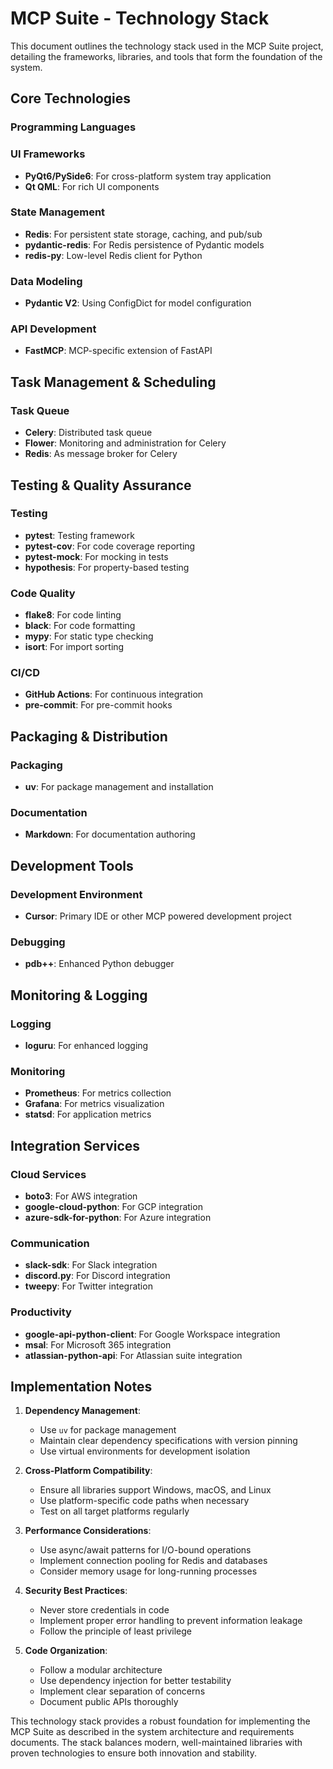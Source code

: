 # MCP Suite - Technology Stack

This document outlines the technology stack used in the MCP Suite project, detailing the frameworks, libraries, and tools that form the foundation of the system.

## Core Technologies

### Programming Languages


### UI Frameworks
- **PyQt6/PySide6**: For cross-platform system tray application
- **Qt QML**: For rich UI components

### State Management
- **Redis**: For persistent state storage, caching, and pub/sub
- **pydantic-redis**: For Redis persistence of Pydantic models
- **redis-py**: Low-level Redis client for Python

### Data Modeling
- **Pydantic V2**: Using ConfigDict for model configuration

### API Development
- **FastMCP**: MCP-specific extension of FastAPI


## Task Management & Scheduling

### Task Queue
- **Celery**: Distributed task queue
- **Flower**: Monitoring and administration for Celery
- **Redis**: As message broker for Celery




## Testing & Quality Assurance

### Testing
- **pytest**: Testing framework
- **pytest-cov**: For code coverage reporting
- **pytest-mock**: For mocking in tests
- **hypothesis**: For property-based testing

### Code Quality
- **flake8**: For code linting
- **black**: For code formatting
- **mypy**: For static type checking
- **isort**: For import sorting

### CI/CD
- **GitHub Actions**: For continuous integration
- **pre-commit**: For pre-commit hooks

## Packaging & Distribution

### Packaging
- **uv**: For package management and installation

### Documentation
- **Markdown**: For documentation authoring

## Development Tools

### Development Environment
- **Cursor**: Primary IDE or other MCP powered development project


### Debugging
- **pdb++**: Enhanced Python debugger

## Monitoring & Logging

### Logging
- **loguru**: For enhanced logging

### Monitoring
- **Prometheus**: For metrics collection
- **Grafana**: For metrics visualization
- **statsd**: For application metrics

## Integration Services

### Cloud Services
- **boto3**: For AWS integration
- **google-cloud-python**: For GCP integration
- **azure-sdk-for-python**: For Azure integration

### Communication
- **slack-sdk**: For Slack integration
- **discord.py**: For Discord integration
- **tweepy**: For Twitter integration

### Productivity
- **google-api-python-client**: For Google Workspace integration
- **msal**: For Microsoft 365 integration
- **atlassian-python-api**: For Atlassian suite integration

## Implementation Notes

1. **Dependency Management**:
   - Use `uv` for package management
   - Maintain clear dependency specifications with version pinning
   - Use virtual environments for development isolation

2. **Cross-Platform Compatibility**:
   - Ensure all libraries support Windows, macOS, and Linux
   - Use platform-specific code paths when necessary
   - Test on all target platforms regularly

3. **Performance Considerations**:
   - Use async/await patterns for I/O-bound operations
   - Implement connection pooling for Redis and databases
   - Consider memory usage for long-running processes

4. **Security Best Practices**:
   - Never store credentials in code
   - Implement proper error handling to prevent information leakage
   - Follow the principle of least privilege

5. **Code Organization**:
   - Follow a modular architecture
   - Use dependency injection for better testability
   - Implement clear separation of concerns
   - Document public APIs thoroughly

This technology stack provides a robust foundation for implementing the MCP Suite as described in the system architecture and requirements documents. The stack balances modern, well-maintained libraries with proven technologies to ensure both innovation and stability. 